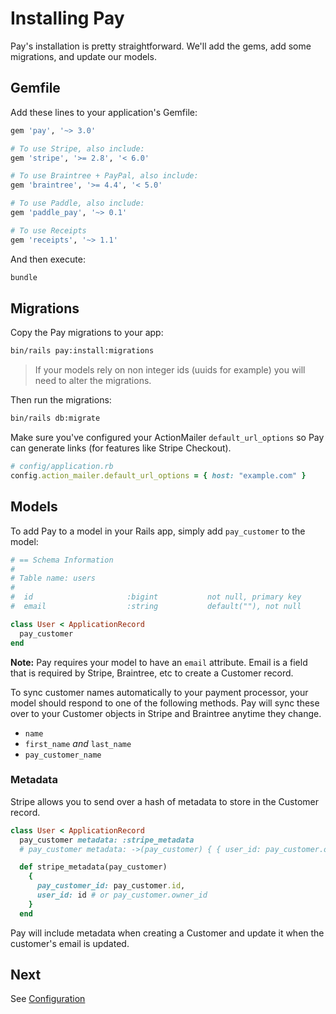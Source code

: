 # Installing Pay

Pay's installation is pretty straightforward. We'll add the gems, add some migrations, and update our models.

## Gemfile

Add these lines to your application's Gemfile:

```ruby
gem 'pay', '~> 3.0'

# To use Stripe, also include:
gem 'stripe', '>= 2.8', '< 6.0'

# To use Braintree + PayPal, also include:
gem 'braintree', '>= 4.4', '< 5.0'

# To use Paddle, also include:
gem 'paddle_pay', '~> 0.1'

# To use Receipts
gem 'receipts', '~> 1.1'
```

And then execute:

```bash
bundle
```

## Migrations

Copy the Pay migrations to your app:

````bash
bin/rails pay:install:migrations
````

>If your models rely on non integer ids (uuids for example) you will need to alter the migrations.

Then run the migrations:

```bash
bin/rails db:migrate
```

Make sure you've configured your ActionMailer `default_url_options` so Pay can generate links (for features like Stripe Checkout).

```ruby
# config/application.rb
config.action_mailer.default_url_options = { host: "example.com" }
```

## Models

To add Pay to a model in your Rails app, simply add `pay_customer` to the model:

```ruby
# == Schema Information
#
# Table name: users
#
#  id                     :bigint           not null, primary key
#  email                  :string           default(""), not null

class User < ApplicationRecord
  pay_customer
end
```

**Note:** Pay requires your model to have an `email` attribute. Email is a field that is required by Stripe, Braintree, etc to create a Customer record.

To sync customer names automatically to your payment processor, your model should respond to one of the following methods. Pay will sync these over to your Customer objects in Stripe and Braintree anytime they change.

* `name`
* `first_name` _and_ `last_name`
* `pay_customer_name`

### Metadata

Stripe allows you to send over a hash of metadata to store in the Customer record.

```ruby
class User < ApplicationRecord
  pay_customer metadata: :stripe_metadata
  # pay_customer metadata: ->(pay_customer) { { user_id: pay_customer.owner_id } }

  def stripe_metadata(pay_customer)
    {
      pay_customer_id: pay_customer.id,
      user_id: id # or pay_customer.owner_id
    }
  end
```

Pay will include metadata when creating a Customer and update it when the customer's email is updated.

## Next

See [Configuration](2_configuration.md)
